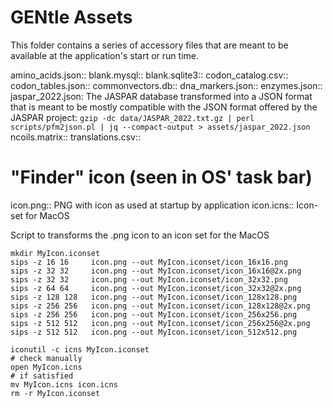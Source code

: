 # GENtle Assets

This folder contains a series of accessory files that are meant to be available
at the application's start or run time.

amino_acids.json::
blank.mysql::
blank.sqlite3::
codon_catalog.csv::
codon_tables.json::
commonvectors.db::
dna_markers.json::
enzymes.json::
jaspar_2022.json: The JASPAR database transformed into a JSON format that is meant to be mostly compatible with the JSON format offered by the JASPAR project: ```gzip -dc data/JASPAR_2022.txt.gz | perl scripts/pfm2json.pl | jq --compact-output > assets/jaspar_2022.json```
ncoils.matrix::
translations.csv::

# "Finder" icon (seen in OS' task bar)
icon.png:: PNG with icon as used at startup by application
icon.icns:: Icon-set for MacOS

Script to transforms the .png icon to an icon set for the MacOS
```[bash]
mkdir MyIcon.iconset
sips -z 16 16     icon.png --out MyIcon.iconset/icon_16x16.png
sips -z 32 32     icon.png --out MyIcon.iconset/icon_16x16@2x.png
sips -z 32 32     icon.png --out MyIcon.iconset/icon_32x32.png
sips -z 64 64     icon.png --out MyIcon.iconset/icon_32x32@2x.png
sips -z 128 128   icon.png --out MyIcon.iconset/icon_128x128.png
sips -z 256 256   icon.png --out MyIcon.iconset/icon_128x128@2x.png
sips -z 256 256   icon.png --out MyIcon.iconset/icon_256x256.png
sips -z 512 512   icon.png --out MyIcon.iconset/icon_256x256@2x.png
sips -z 512 512   icon.png --out MyIcon.iconset/icon_512x512.png

iconutil -c icns MyIcon.iconset
# check manually
open MyIcon.icns
# if satisfied
mv MyIcon.icns icon.icns
rm -r MyIcon.iconset
```
